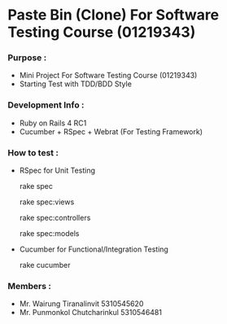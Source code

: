 Paste Bin (Clone) For Software Testing Course (01219343)
====================
### Purpose : 

- Mini Project For Software Testing Course (01219343)
- Starting Test with TDD/BDD Style

### Development Info :

- Ruby on Rails 4 RC1
- Cucumber + RSpec + Webrat (For Testing Framework)

### How to test :

- RSpec for Unit Testing

	rake spec

	rake spec:views

	rake spec:controllers

	rake spec:models

- Cucumber for Functional/Integration Testing

	rake cucumber

### Members :

- Mr. Wairung Tiranalinvit 		5310545620
- Mr. Punmonkol Chutcharinkul 	5310546481
